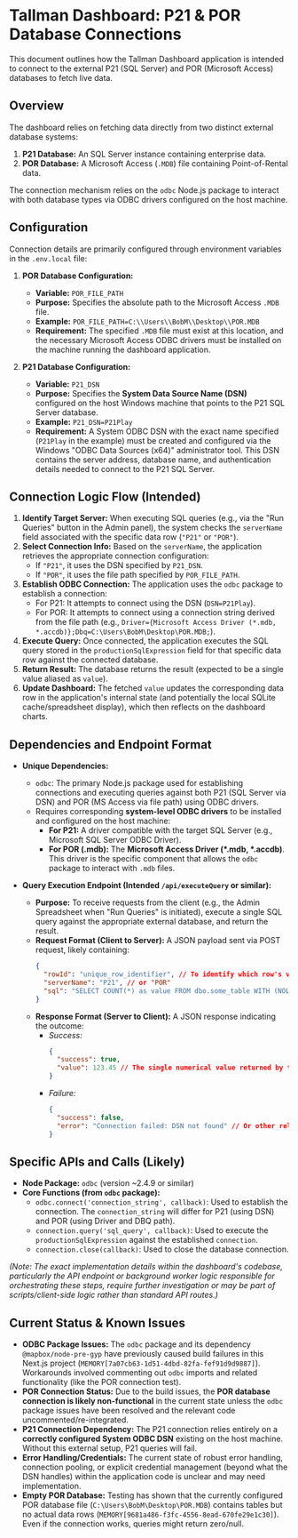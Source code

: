 # Tallman Dashboard: P21 & POR Database Connections

This document outlines how the Tallman Dashboard application is intended to connect to the external P21 (SQL Server) and POR (Microsoft Access) databases to fetch live data.

## Overview

The dashboard relies on fetching data directly from two distinct external database systems:

1.  **P21 Database:** An SQL Server instance containing enterprise data.
2.  **POR Database:** A Microsoft Access (`.MDB`) file containing Point-of-Rental data.

The connection mechanism relies on the `odbc` Node.js package to interact with both database types via ODBC drivers configured on the host machine.

## Configuration

Connection details are primarily configured through environment variables in the `.env.local` file:

1.  **POR Database Configuration:**
    *   **Variable:** `POR_FILE_PATH`
    *   **Purpose:** Specifies the absolute path to the Microsoft Access `.MDB` file.
    *   **Example:** `POR_FILE_PATH=C:\\Users\\BobM\\Desktop\\POR.MDB`
    *   **Requirement:** The specified `.MDB` file must exist at this location, and the necessary Microsoft Access ODBC drivers must be installed on the machine running the dashboard application.

2.  **P21 Database Configuration:**
    *   **Variable:** `P21_DSN`
    *   **Purpose:** Specifies the **System Data Source Name (DSN)** configured on the host Windows machine that points to the P21 SQL Server database.
    *   **Example:** `P21_DSN=P21Play`
    *   **Requirement:** A System ODBC DSN with the exact name specified (`P21Play` in the example) must be created and configured via the Windows "ODBC Data Sources (x64)" administrator tool. This DSN contains the server address, database name, and authentication details needed to connect to the P21 SQL Server.

## Connection Logic Flow (Intended)

1.  **Identify Target Server:** When executing SQL queries (e.g., via the "Run Queries" button in the Admin panel), the system checks the `serverName` field associated with the specific data row (`"P21"` or `"POR"`).
2.  **Select Connection Info:** Based on the `serverName`, the application retrieves the appropriate connection configuration:
    *   If `"P21"`, it uses the DSN specified by `P21_DSN`.
    *   If `"POR"`, it uses the file path specified by `POR_FILE_PATH`.
3.  **Establish ODBC Connection:** The application uses the `odbc` package to establish a connection:
    *   For P21: It attempts to connect using the DSN (`DSN=P21Play`).
    *   For POR: It attempts to connect using a connection string derived from the file path (e.g., `Driver={Microsoft Access Driver (*.mdb, *.accdb)};Dbq=C:\Users\BobM\Desktop\POR.MDB;`).
4.  **Execute Query:** Once connected, the application executes the SQL query stored in the `productionSqlExpression` field for that specific data row against the connected database.
5.  **Return Result:** The database returns the result (expected to be a single value aliased as `value`).
6.  **Update Dashboard:** The fetched `value` updates the corresponding data row in the application's internal state (and potentially the local SQLite cache/spreadsheet display), which then reflects on the dashboard charts.

## Dependencies and Endpoint Format

*   **Unique Dependencies:**
    *   `odbc`: The primary Node.js package used for establishing connections and executing queries against both P21 (SQL Server via DSN) and POR (MS Access via file path) using ODBC drivers.
    *   Requires corresponding **system-level ODBC drivers** to be installed and configured on the host machine:
        *   **For P21:** A driver compatible with the target SQL Server (e.g., Microsoft SQL Server ODBC Driver).
        *   **For POR (.mdb):** The **Microsoft Access Driver (*.mdb, *.accdb)**. This driver is the specific component that allows the `odbc` package to interact with `.mdb` files.

*   **Query Execution Endpoint (Intended `/api/executeQuery` or similar):**
    *   **Purpose:** To receive requests from the client (e.g., the Admin Spreadsheet when "Run Queries" is initiated), execute a single SQL query against the appropriate external database, and return the result.
    *   **Request Format (Client to Server):** A JSON payload sent via POST request, likely containing:
        ```json
        {
          "rowId": "unique_row_identifier", // To identify which row's value to update
          "serverName": "P21", // or "POR"
          "sql": "SELECT COUNT(*) as value FROM dbo.some_table WITH (NOLOCK) WHERE ..." // The productionSqlExpression
        }
        ```
    *   **Response Format (Server to Client):** A JSON response indicating the outcome:
        *   *Success:* 
            ```json
            {
              "success": true,
              "value": 123.45 // The single numerical value returned by the query
            }
            ```
        *   *Failure:* 
            ```json
            {
              "success": false,
              "error": "Connection failed: DSN not found" // Or other relevant error message
            }
            ```

## Specific APIs and Calls (Likely)

*   **Node Package:** `odbc` (version ~2.4.9 or similar)
*   **Core Functions (from `odbc` package):**
    *   `odbc.connect('connection_string', callback)`: Used to establish the connection. The `connection_string` will differ for P21 (using DSN) and POR (using Driver and DBQ path).
    *   `connection.query('sql_query', callback)`: Used to execute the `productionSqlExpression` against the established `connection`.
    *   `connection.close(callback)`: Used to close the database connection.

*(Note: The exact implementation details within the dashboard's codebase, particularly the API endpoint or background worker logic responsible for orchestrating these steps, require further investigation or may be part of scripts/client-side logic rather than standard API routes.)*

## Current Status & Known Issues

*   **ODBC Package Issues:** The `odbc` package and its dependency `@mapbox/node-pre-gyp` have previously caused build failures in this Next.js project (`MEMORY[7a07cb63-1d51-4dbd-82fa-fef91d9d9887]`). Workarounds involved commenting out `odbc` imports and related functionality (like the POR connection test).
*   **POR Connection Status:** Due to the build issues, the **POR database connection is likely non-functional** in the current state unless the `odbc` package issues have been resolved and the relevant code uncommented/re-integrated.
*   **P21 Connection Dependency:** The P21 connection relies entirely on a **correctly configured System ODBC DSN** existing on the host machine. Without this external setup, P21 queries will fail.
*   **Error Handling/Credentials:** The current state of robust error handling, connection pooling, or explicit credential management (beyond what the DSN handles) within the application code is unclear and may need implementation.
*   **Empty POR Database:** Testing has shown that the currently configured POR database file (`C:\Users\BobM\Desktop\POR.MDB`) contains tables but no actual data rows (`MEMORY[9681a486-f3fc-4556-8ead-670fe29e1c30]`). Even if the connection works, queries might return zero/null.
